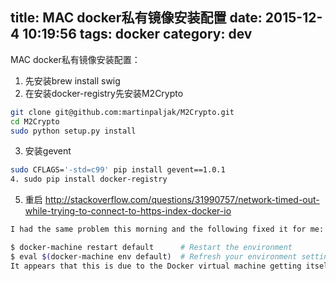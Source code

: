 title: MAC docker私有镜像安装配置
date: 2015-12-4 10:19:56
tags: docker
category: dev
---

MAC docker私有镜像安装配置：
1. 先安装brew install swig
2. 在安装docker-registry先安装M2Crypto
```bash
git clone git@github.com:martinpaljak/M2Crypto.git
cd M2Crypto
sudo python setup.py install
```
3. 安装gevent
```bash
sudo CFLAGS='-std=c99' pip install gevent==1.0.1
4. sudo pip install docker-registry
```

5. 重启
http://stackoverflow.com/questions/31990757/network-timed-out-while-trying-to-connect-to-https-index-docker-io
```bash
I had the same problem this morning and the following fixed it for me:

$ docker-machine restart default      # Restart the environment
$ eval $(docker-machine env default)  # Refresh your environment settings
It appears that this is due to the Docker virtual machine getting itself into a strange state.
```

